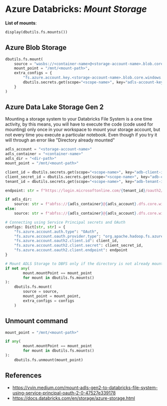 # Azure Databricks: _Mount Storage_

**List of mounts**:

```python
display(dbutils.fs.mounts())
```

## Azure Blob Storage

```python
dbutils.fs.mount(
    source = "wasbs://<container-name>@<storage-account-name>.blob.core.windows.net",
    mount_point = "/mnt/<mount-path>",
    extra_configs = {
        "fs.azure.account.key.<storage-account-name>.blob.core.windows.net":
        dbutils.secrets.get(scope="<scope-name>", key="adls-account-key"),
    }
)
```

## Azure Data Lake Storage Gen 2

Mounting a storage system to your Databricks File System is a one time activity,
by this means, you will have to execute the code (code used for mounting) only
once in your workspace to mount your storage account, but not every time you
execute a particular notebook. Even though if you try it will through an error
like "Directory already mounted"

```python
adls_account = "<storage-account-name>"
adls_container = "<container-name>"
adls_dir = "<dir-path>"
mount_point = "/mnt/<mount-path>"

client_id = dbutils.secrets.get(scope="<scope-name>", key="adb-client-id")
client_secret_id = dbutils.secrets.get(scope="<scope-name>", key="adb-client-secrete-id")
tenant_id = dbutils.secrets.get(scope="<scope-name>", key="adb-tenant-id")

endpoint: str = f"https://login.microsoftonline.com/{tenant_id}/oauth2/token"

if adls_dir:
    source: str = f"abfss://{adls_container}@{adls_account}.dfs.core.windows.net/{adls_dir}"
else:
    source: str = f"abfss://{adls_container}@{adls_account}.dfs.core.windows.net"

# Connecting using Service Principal secrets and OAuth
configs: Dict[str, str] = {
    "fs.azure.account.auth.type": "OAuth",
    "fs.azure.account.oauth.provider.type": "org.apache.hadoop.fs.azurebfs.oauth2.ClientCredsTokenProvider",
    "fs.azure.account.oauth2.client.id": client_id,
    "fs.azure.account.oauth2.client.secret": client_secret_id,
    "fs.azure.account.oauth2.client.endpoint": endpoint
}

# Mount ADLS Storage to DBFS only if the directory is not already mounted
if not any(
        mount.mountPoint == mount_point
        for mount in dbutils.fs.mounts()
):
    dbutils.fs.mount(
        source = source,
        mount_point = mount_point,
        extra_configs = configs
    )
```

## Unmount command

```python
mount_point = "/mnt/<mount-path>"

if any(
        mount.mountPoint == mount_point
        for mount in dbutils.fs.mounts()
):
    dbutils.fs.unmount(mount_point)
```

## References

* https://vvin.medium.com/mount-adls-gen2-to-databricks-file-system-using-service-principal-oauth-2-0-47527e339178
* https://docs.databricks.com/en/storage/azure-storage.html
